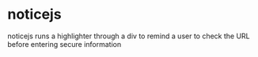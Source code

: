 # noticejs
noticejs runs a highlighter through a div to remind a user to check the URL before entering secure information
